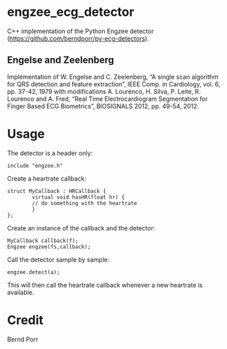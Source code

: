 # engzee_ecg_detector
C++ implementation of the Python Engzee detector (https://github.com/berndporr/py-ecg-detectors).

Engelse and Zeelenberg
----------------------

Implementation of W. Engelse and C. Zeelenberg, “A single scan algorithm for QRS detection and feature extraction”, IEEE Comp. in Cardiology, vol. 6, pp. 37-42, 1979 with modifications A. Lourenco, H. Silva, P. Leite, R. Lourenco and A. Fred, “Real Time Electrocardiogram Segmentation for Finger Based ECG Biometrics”, BIOSIGNALS 2012, pp. 49-54, 2012.

# Usage

The detector is a header only:
```
include "engzee.h"
```

Create a heartrate callback:

```
struct MyCallback : HRCallback {
        virtual void hasHR(float hr) {
		// do something with the heartrate
        }
};

```

Create an instance of the callback and the detector:
```
MyCallback callback(f);
Engzee engzee(fs,callback);
```

Call the detector sample by sample:

```
engzee.detect(a);
```

This will then call the heartrate callback whenever a
new heartrate is available.

# Credit

Bernd Porr
